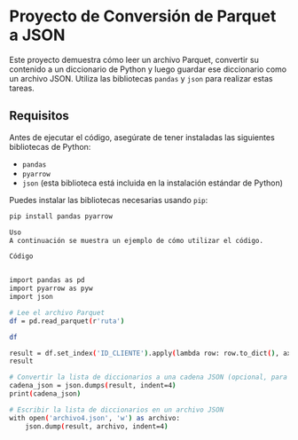 # Proyecto de Conversión de Parquet a JSON

Este proyecto demuestra cómo leer un archivo Parquet, convertir su contenido a un diccionario de Python y luego guardar ese diccionario como un archivo JSON. Utiliza las bibliotecas `pandas` y `json` para realizar estas tareas.

## Requisitos

Antes de ejecutar el código, asegúrate de tener instaladas las siguientes bibliotecas de Python:

- `pandas`
- `pyarrow`
- `json` (esta biblioteca está incluida en la instalación estándar de Python)

Puedes instalar las bibliotecas necesarias usando `pip`:

```sh
pip install pandas pyarrow

Uso
A continuación se muestra un ejemplo de cómo utilizar el código.

Código


import pandas as pd
import pyarrow as pyw
import json 

# Lee el archivo Parquet
df = pd.read_parquet(r'ruta')

df

result = df.set_index('ID_CLIENTE').apply(lambda row: row.to_dict(), axis=1).to_dict()
result

# Convertir la lista de diccionarios a una cadena JSON (opcional, para ver el resultado)
cadena_json = json.dumps(result, indent=4)
print(cadena_json)

# Escribir la lista de diccionarios en un archivo JSON
with open('archivo4.json', 'w') as archivo:
    json.dump(result, archivo, indent=4)























